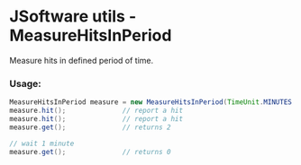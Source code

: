 # JSoftware utils - MeasureHitsInPeriod

Measure hits in defined period of time.

### Usage:
```java
MeasureHitsInPeriod measure = new MeasureHitsInPeriod(TimeUnit.MINUTES.toMillis(1)); // define period (1 minute)
measure.hit();              // report a hit
measure.hit();              // report a hit
measure.get();              // returns 2

// wait 1 minute
measure.get();              // returns 0
```
